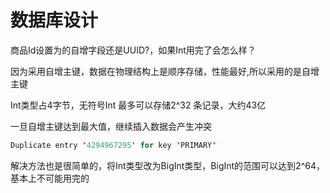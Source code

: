 # 数据库设计

商品Id设置为的自增字段还是UUID?，如果Int用完了会怎么样？

因为采用自增主键，数据在物理结构上是顺序存储，性能最好,所以采用的是自增主键

Int类型占4字节，无符号Int 最多可以存储2^32 条记录，大约43亿

一旦自增主键达到最大值，继续插入数据会产生冲突

```java
Duplicate entry '4294967295' for key 'PRIMARY'
```

解决方法也是很简单的，将Int类型改为BigInt类型，BigInt的范围可以达到2^64， 基本上不可能用完的